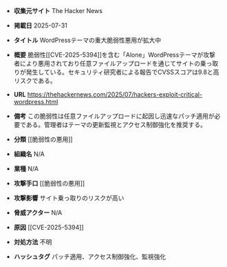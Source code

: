 - **収集元サイト**
The Hacker News

- **掲載日**
2025-07-31

- **タイトル**
WordPressテーマの重大脆弱性悪用が拡大中

- **概要**
脆弱性[[CVE-2025-5394]]を含む「Alone」WordPressテーマが攻撃者により悪用されており任意ファイルアップロードを通じてサイトの乗っ取りが発生している。セキュリティ研究者による報告でCVSSスコアは9.8と高リスクである。

- **URL**
https://thehackernews.com/2025/07/hackers-exploit-critical-wordpress.html

- **備考**
この脆弱性は任意ファイルアップロードに起因し迅速なパッチ適用が必要である。管理者はテーマの更新監視とアクセス制御強化を推奨する。

- **分類**
[[脆弱性の悪用]]

- **組織名**
N/A

- **業種**
N/A

- **攻撃手口**
[[脆弱性の悪用]]

- **攻撃影響**
サイト乗っ取りのリスクが高い

- **脅威アクター**
N/A

- **原因**
[[CVE-2025-5394]]

- **対処方法**
不明

- **ハッシュタグ**
パッチ適用、アクセス制御強化、監視強化
